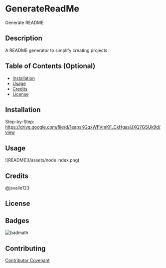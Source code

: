 # GenerateReadMe

Generate README

## Description 
A README generator to simplify creating projects.


## Table of Contents (Optional)


* [Installation](#installation)
* [Usage](#usage)
* [Credits](#credits)
* [License](#license)


## Installation

Step-by-Step: https://drive.google.com/file/d/1eapsKGqxWFVmKF_CxHgaslJXQ7GSUk9d/view


## Usage 

 ![README](/assets/node index.png)


## Credits

@jsvalle123



## License

## Badges

![badmath](https://img.shields.io/github/languages/top/nielsenjared/badmath)


## Contributing

 [Contributor Covenant](https://www.contributor-covenant.org/) 




